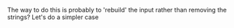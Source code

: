 The way to do this is probably to 'rebuild' the input rather than removing the strings?
Let's do a simpler case